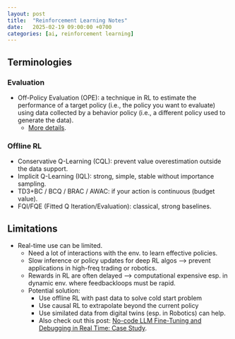 ```yaml
---
layout: post
title:  "Reinforcement Learning Notes"
date:   2025-02-19 09:00:00 +0700
categories: [ai, reinforcement learning]
---
```


## Terminologies
### Evaluation
- Off-Policy Evaluation (OPE): a technique in RL to estimate the performance of a target policy (i.e., the policy you want to evaluate) using data collected by a behavior policy (i.e., a different policy used to generate the data).
  - [More details](https://tom-tin.github.io/ai/reinforcement%20learning/2025/07/28/rl-ope.html). 
### Offline RL
- Conservative Q-Learning (CQL): prevent value overestimation outside the data support.
- Implicit Q-Learning (IQL): strong, simple, stable without importance sampling.
- TD3+BC / BCQ / BRAC / AWAC: if your action is continuous (budget value).
- FQI/FQE (Fitted Q Iteration/Evaluation): classical, strong baselines.

## Limitations
- Real-time use can be limited.
  - Need a lot of interactions with the env. to learn effective policies.
  - Slow inference or policy updates for deep RL algos --> prevent applications in high-freq trading or robotics.
  - Rewards in RL are often delayed --> computational expensive esp. in dynamic env. where feedbackloops must be rapid.
  - Potential solution:
    - Use offline RL with past data to solve cold start problem
    - Use causal RL to extrapolate beyond the current policy
    - Use similated data from digital twins (esp. in Robotics) can help.
    - Also check out this post: [No-code LLM Fine-Tuning and Debugging in Real Time: Case Study](https://mltechniques.com/2024/09/22/no-code-llm-fine-tuning-and-debugging-in-real-time-case-study/).
